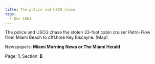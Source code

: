 ```yaml
---  
title: The police and USCG chase  
tags:  
  - Dec 1961  
---  
```

  
The police and USCG chase the stolen 33-foot cabin cruiser Petro-Flow from Miami Beach to offshore Key Biscayne. [Map]  
  
Newspapers: **Miami Morning News or The Miami Herald**  
  
Page: **1**, Section: **B** 
